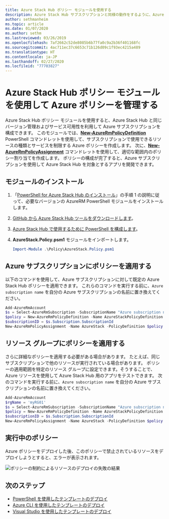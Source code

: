 ```yaml
---
title: Azure Stack Hub ポリシー モジュールを使用する
description: Azure Stack Hub サブスクリプションと同様の動作をするように、Azure サブスクリプションを制限する方法を説明します。
author: sethmanheim
ms.topic: article
ms.date: 01/07/2020
ms.author: sethm
ms.lastreviewed: 03/26/2019
ms.openlocfilehash: 7af2662c52de8085b6b77fa0c9a2b36f401168fc
ms.sourcegitcommit: 4ac711ec37c6653c71b126d09c1f93ec4215a489
ms.translationtype: HT
ms.contentlocale: ja-JP
ms.lasthandoff: 02/27/2020
ms.locfileid: "77703827"
---
```

# <a name="manage-azure-policy-using-the-azure-stack-hub-policy-module"></a>Azure Stack Hub ポリシー モジュールを使用して Azure ポリシーを管理する

Azure Stack Hub ポリシー モジュールを使用すると、Azure Stack Hub と同じバージョン管理およびサービス可用性を利用して Azure サブスクリプションを構成できます。 このモジュールでは、[**New-AzureRmPolicyDefinition**](/powershell/module/azurerm.resources/new-azurermpolicydefinition) PowerShell コマンドレットを使用して、サブスクリプションで使用できるリソースの種類とサービスを制限する Azure ポリシーを作成します。 次に、[**New-AzureRmPolicyAssignment**](/powershell/module/azurerm.resources/new-azurermpolicyassignment) コマンドレットを使用して、適切な範囲内のポリシー割り当てを作成します。 ポリシーの構成が完了すると、Azure サブスクリプションを使用して Azure Stack Hub を対象とするアプリを開発できます。

## <a name="install-the-module"></a>モジュールのインストール

1. 「[PowerShell for Azure Stack Hub のインストール](../operator/azure-stack-powershell-install.md)」の手順 1 の説明に従って、必要なバージョンの AzureRM PowerShell モジュールをインストールします。
2. [GitHub から Azure Stack Hub ツールをダウンロードします](../operator/azure-stack-powershell-download.md)。
3. [Azure Stack Hub で使用するために PowerShell を構成します](azure-stack-powershell-configure-user.md)。
4. **AzureStack.Policy.psm1** モジュールをインポートします。

   ```powershell
   Import-Module .\Policy\AzureStack.Policy.psm1
   ```

## <a name="apply-policy-to-azure-subscription"></a>Azure サブスクリプションにポリシーを適用する

以下のコマンドを使用して、Azure サブスクリプションに対して既定の Azure Stack Hub ポリシーを適用できます。 これらのコマンドを実行する前に、`Azure subscription name` を自分の Azure サブスクリプションの名前に置き換えてください。

```powershell
Add-AzureRmAccount
$s = Select-AzureRmSubscription -SubscriptionName "Azure subscription name"
$policy = New-AzureRmPolicyDefinition -Name AzureStackPolicyDefinition -Policy (Get-AzsPolicy)
$subscriptionID = $s.Subscription.SubscriptionId
New-AzureRmPolicyAssignment -Name AzureStack -PolicyDefinition $policy -Scope /subscriptions/$subscriptionID
```

## <a name="apply-policy-to-a-resource-group"></a>リソース グループにポリシーを適用する

さらに詳細なポリシーを適用する必要がある場合があります。 たとえば、同じサブスクリプションで他のリソースが実行されている場合があります。 ポリシーの適用範囲を特定のリソース グループに設定できます。そうすることで、Azure リソースを使用して Azure Stack Hub 用のアプリをテストできます。 次のコマンドを実行する前に、`Azure subscription name` を自分の Azure サブスクリプションの名前に置き換えてください。

```powershell
Add-AzureRmAccount
$rgName = 'myRG01'
$s = Select-AzureRmSubscription -SubscriptionName "Azure subscription name"
$policy = New-AzureRmPolicyDefinition -Name AzureStackPolicyDefinition -Policy (Get-AzsPolicy)
$subscriptionID = $s.Subscription.SubscriptionId
New-AzureRmPolicyAssignment -Name AzureStack -PolicyDefinition $policy -Scope /subscriptions/$subscriptionID/resourceGroups/$rgName
```

## <a name="policy-in-action"></a>実行中のポリシー

Azure ポリシーをデプロイした後、このポリシーで禁止されているリソースをデプロイしようとすると、エラーが表示されます。

![ポリシーの制約によるリソースのデプロイの失敗の結果](./media/azure-stack-policy-module/image1.png)

## <a name="next-steps"></a>次のステップ

* [PowerShell を使用したテンプレートのデプロイ](azure-stack-deploy-template-powershell.md)
* [Azure CLI を使用したテンプレートのデプロイ](azure-stack-deploy-template-command-line.md)
* [Visual Studio を使用したテンプレートのデプロイ](azure-stack-deploy-template-visual-studio.md)
